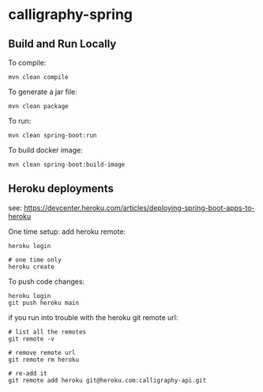 # calligraphy-spring

## Build and Run Locally

To compile:
```
mvn clean compile
```

To generate a jar file:
```
mvn clean package
```

To run:
```
mvn clean spring-boot:run
```

To build docker image:
```
mvn clean spring-boot:build-image
```

## Heroku deployments
see: https://devcenter.heroku.com/articles/deploying-spring-boot-apps-to-heroku

One time setup: add heroku remote:
```
heroku login

# one time only
heroku create
```

To push code changes:
```
heroku login
git push heroku main
```

if you run into trouble with the heroku git remote url:
```
# list all the remotes
git remote -v

# remove remote url
git remote rm heroku

# re-add it
git remote add heroku git@heroku.com:calligraphy-api.git
```

